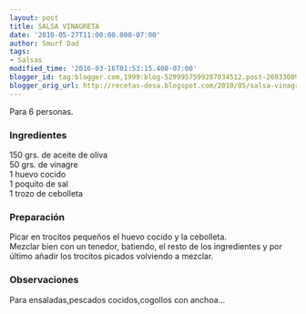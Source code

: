 ```yaml
---
layout: post
title: SALSA VINAGRETA
date: '2010-05-27T11:00:00.000-07:00'
author: Smurf Dad
tags:
- Salsas
modified_time: '2016-03-16T01:53:15.408-07:00'
blogger_id: tag:blogger.com,1999:blog-5299957599287034512.post-2693300927017394935
blogger_orig_url: http://recetas-desa.blogspot.com/2010/05/salsa-vinagreta.html
---
```


Para 6 personas.<br><h3>Ingredientes</h3><p>150 grs. de aceite de oliva<br/>50 grs. de vinagre<br/>1 huevo cocido<br/>1 poquito de sal<br/>1 trozo de cebolleta</p><h3>Preparaci&oacute;n</h3><p>Picar en trocitos peque&ntilde;os el huevo cocido y la cebolleta.<br/>Mezclar bien con un tenedor, batiendo, el resto de los ingredientes y por &uacute;ltimo a&ntilde;adir los trocitos picados volviendo a mezclar.</p><h3>Observaciones</h3><p>Para ensaladas,pescados cocidos,cogollos con anchoa...</p>